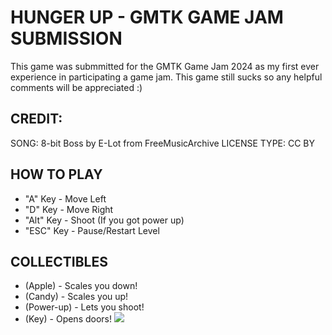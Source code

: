 # HUNGER UP - GMTK GAME JAM SUBMISSION

This game was submmitted for the GMTK Game Jam 2024 as my first ever experience in participating a game jam.
This game still sucks so any helpful comments will be appreciated :)

## CREDIT:
SONG: 8-bit Boss by E-Lot from FreeMusicArchive
LICENSE TYPE: CC BY

## HOW TO PLAY

* "A" Key - Move Left
* "D" Key - Move Right
* "Alt" Key - Shoot (If you got power up)
* "ESC" Key - Pause/Restart Level

## COLLECTIBLES

* (Apple) - Scales you down!
* (Candy) - Scales you up! 
* (Power-up) - Lets you shoot!
* (Key) - Opens doors!
![](https://img.itch.zone/aW1nLzE3NDcwNTg4LnBuZw==/original/0QLopW.png)
